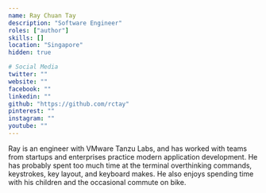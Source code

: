 ```yaml
---
name: Ray Chuan Tay
description: "Software Engineer"
roles: ["author"]
skills: []
location: "Singapore"
hidden: true

# Social Media
twitter: ""
website: ""
facebook: ""
linkedin: ""
github: "https://github.com/rctay"
pinterest: ""
instagram: ""
youtube: ""
---
```


Ray is an engineer with VMware Tanzu Labs, and has worked with teams from startups and enterprises practice modern application development. He has probably spent too much time at the terminal overthinking commands, keystrokes, key layout, and keyboard makes. He also enjoys spending time with his children and the occasional commute on bike.
